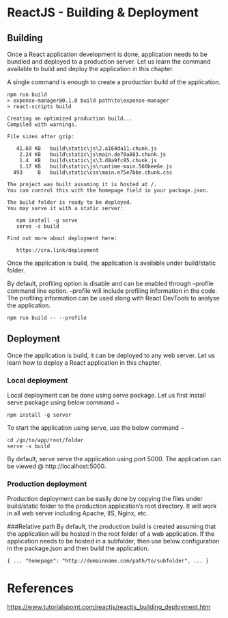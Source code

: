 # ReactJS - Building & Deployment

## Building
Once a React application development is done, application needs to be bundled and deployed to a production server. Let us learn the command available to build and deploy the application in this chapter.

A single command is enough to create a production build of the application.
```
npm run build
> expense-manager@0.1.0 build path\to\expense-manager
> react-scripts build

Creating an optimized production build...
Compiled with warnings.

File sizes after gzip:

   41.69 KB   build\static\js\2.a164da11.chunk.js
    2.24 KB   build\static\js\main.de70a883.chunk.js
    1.4  KB   build\static\js\3.d8a9fc85.chunk.js
    1.17 KB   build\static\js\runtime-main.560bee6e.js
  493     B   build\static\css\main.e75e7bbe.chunk.css

The project was built assuming it is hosted at /.
You can control this with the homepage field in your package.json.

The build folder is ready to be deployed.
You may serve it with a static server:

   npm install -g serve
   serve -s build

Find out more about deployment here:

   https://cra.link/deployment
```

Once the application is build, the application is available under build/static folder.

By default, profiling option is disable and can be enabled through –profile command line option. –profile will include profiling information in the code. The profiling information can be used along with React DevTools to analyse the application.
```
npm run build -- --profile
```

## Deployment
Once the application is build, it can be deployed to any web server. Let us learn how to deploy a React application in this chapter.

### Local deployment
Local deployment can be done using serve package. Let us first install serve package using below command −
```
npm install -g server
```
To start the application using serve, use the below command −
```
cd /go/to/app/root/folder
serve -s build
```
By default, serve serve the application using port 5000. The application can be viewed @ http://localhost:5000.

### Production deployment
Production deployment can be easily done by copying the files under build/static folder to the production application’s root directory. It will work in all web server including Apache, IIS, Nginx, etc.

###Relative path
By default, the production build is created assuming that the application will be hosted in the root folder of a web application. If the application needs to be hosted in a subfolder, then use below configuration in the package.json and then build the application.
```
{ ... "homepage": "http://domainname.com/path/to/subfolder", ... }
```

# References
https://www.tutorialspoint.com/reactjs/reactjs_building_deployment.htm
